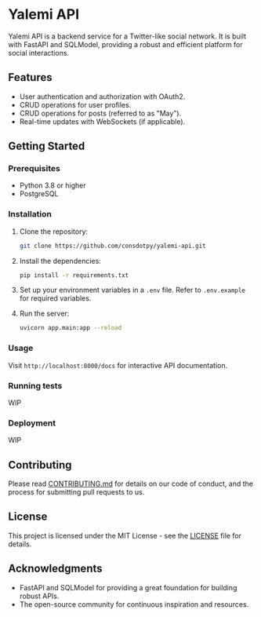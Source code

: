 # Yalemi API

Yalemi API is a backend service for a Twitter-like social network. It is built with FastAPI and SQLModel, providing a robust and efficient platform for social interactions.

## Features

- User authentication and authorization with OAuth2.
- CRUD operations for user profiles.
- CRUD operations for posts (referred to as "May").
- Real-time updates with WebSockets (if applicable).

## Getting Started

### Prerequisites

- Python 3.8 or higher
- PostgreSQL

### Installation

1. Clone the repository:

    ```sh
    git clone https://github.com/consdotpy/yalemi-api.git
    ```

2. Install the dependencies:

    ```sh
    pip install -r requirements.txt
    ```

3. Set up your environment variables in a `.env` file. Refer to `.env.example` for required variables.

4. Run the server:

    ```sh
    uvicorn app.main:app --reload
    ```

### Usage

Visit `http://localhost:8000/docs` for interactive API documentation.

### Running tests

WIP

### Deployment

WIP

## Contributing

Please read [CONTRIBUTING.md](CONTRIBUTING.md) for details on our code of conduct, and the process for submitting pull requests to us.

## License

This project is licensed under the MIT License - see the [LICENSE](LICENSE) file for details.

## Acknowledgments

- FastAPI and SQLModel for providing a great foundation for building robust APIs.
- The open-source community for continuous inspiration and resources.
